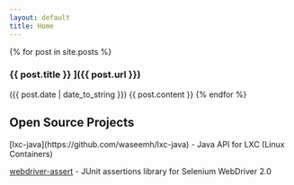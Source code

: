 ```yaml
---
layout: default
title: Home
---
```


{% for post in site.posts %}
   <h3> {{ post.title }} ]({{ post.url }})</h3> 
   <span>({{ post.date | date_to_string }})</span>
   {{ post.content }}
{% endfor %}

<h2>Open Source Projects</h2>
[lxc-java](https://github.com/waseemh/lxc-java) - Java API for LXC (Linux Containers)

[webdriver-assert](https://github.com/waseemh/webdriver-assert) - JUnit assertions library for Selenium WebDriver 2.0
